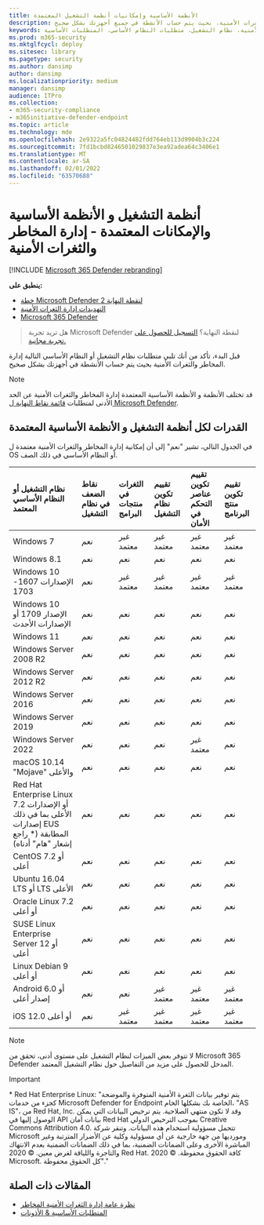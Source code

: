 ```yaml
---
title: الأنظمة الأساسية وإمكانيات أنظمة التشغيل المعتمدة
description: تأكد من أنك تلبي متطلبات نظام التشغيل أو النظام الأساسي إدارة المخاطر والثغرات الأمنية، بحيث يتم حساب الأنشطة في جميع أجهزتك بشكل صحيح.
keywords: المخاطر & إدارة الثغرات الأمنية، إدارة المخاطر والثغرات الأمنية، نظام التشغيل، متطلبات النظام الأساسي، المتطلبات الأساسية، Microsoft Defender لنظام التشغيل المدعم ل Endpoint-tvm، Microsoft Defender ل Endpoint-tvm، أنظمة التشغيل المعتمدة، الأنظمة الأساسية المعتمدة، دعم linux، دعم mac
ms.prod: m365-security
ms.mktglfcycl: deploy
ms.sitesec: library
ms.pagetype: security
ms.author: dansimp
author: dansimp
ms.localizationpriority: medium
manager: dansimp
audience: ITPro
ms.collection:
- m365-security-compliance
- m365initiative-defender-endpoint
ms.topic: article
ms.technology: mde
ms.openlocfilehash: 2e9322a5fc04824482fdd764eb113d9904b3c224
ms.sourcegitcommit: 7fd1bcbd8246501029837e3ea92adea64c3406e1
ms.translationtype: MT
ms.contentlocale: ar-SA
ms.lasthandoff: 02/01/2022
ms.locfileid: "63570688"
---
```

# <a name="supported-operating-systems-platforms-and-capabilities---for-threat-and-vulnerability-management"></a>أنظمة التشغيل و الأنظمة الأساسية والإمكانات المعتمدة - إدارة المخاطر والثغرات الأمنية

[!INCLUDE [Microsoft 365 Defender rebranding](../../includes/microsoft-defender.md)]

**ينطبق على:**

- [خطة Microsoft Defender لنقطة النهاية 2](https://go.microsoft.com/fwlink/?linkid=2154037)
- [التهديدات إدارة الثغرات الأمنية](next-gen-threat-and-vuln-mgt.md)
- [Microsoft 365 Defender](https://go.microsoft.com/fwlink/?linkid=2118804)

> هل تريد تجربة Microsoft Defender لنقطة النهاية؟ [التسجيل للحصول على تجربة مجانية.](https://signup.microsoft.com/create-account/signup?products=7f379fee-c4f9-4278-b0a1-e4c8c2fcdf7e&ru=https://aka.ms/MDEp2OpenTrial?ocid=docs-wdatp-portaloverview-abovefoldlink)

قبل البدء، تأكد من أنك تلبي متطلبات نظام التشغيل أو النظام الأساسي التالية إدارة المخاطر والثغرات الأمنية بحيث يتم حساب الأنشطة في أجهزتك بشكل صحيح.

> [!NOTE]
> قد تختلف الأنظمة و الأنظمة الأساسية المعتمدة إدارة المخاطر والثغرات الأمنية عن الحد الأدنى لمتطلبات [قائمة نقاط النهاية ل Microsoft Defender](minimum-requirements.md).

## <a name="capabilities-per-supported-operating-systems-os-and-platforms"></a>القدرات لكل أنظمة التشغيل و الأنظمة الأساسية المعتمدة

في الجدول التالي، تشير "نعم" إلى أن إمكانية إدارة المخاطر والثغرات الأمنية معتمدة ل OS أو النظام الأساسي في ذلك الصف.

نظام التشغيل أو النظام الأساسي المعتمد|نقاط الضعف في نظام التشغيل|الثغرات في منتجات البرامج|تقييم تكوين نظام التشغيل|تقييم تكوين عناصر التحكم في الأمان|تقييم تكوين منتج البرنامج
:---|:---|:---|:---|:---|:---
Windows 7|نعم|غير معتمد|غير معتمد|غير معتمد|غير معتمد
Windows 8.1|نعم|نعم|نعم|نعم|نعم
Windows 10 الإصدارات 1607-1703|نعم|غير معتمد|غير معتمد|غير معتمد|غير معتمد
Windows 10 الإصدار 1709 أو الإصدارات الأحدث|نعم|نعم|نعم|نعم|نعم
Windows 11|نعم|نعم|نعم|نعم|نعم
Windows Server 2008 R2|نعم|نعم|نعم|نعم|نعم
Windows Server 2012 R2|نعم|نعم|نعم|نعم|نعم
Windows Server 2016‏|نعم|نعم|نعم|نعم|نعم
Windows Server 2019|نعم|نعم|نعم|نعم|نعم
Windows Server 2022|نعم|نعم|نعم|غير معتمد|نعم
macOS 10.14 "Mojave" والأعلى|نعم|نعم|نعم|نعم|نعم 
Red Hat Enterprise Linux 7.2 أو الإصدارات الأعلى بما في ذلك إصدارات EUS المطابقة (\* راجع إشعار "هام" أدناه)|نعم|نعم|نعم|نعم|نعم
CentOS 7.2 أو أعلى|نعم|نعم|نعم|نعم|نعم
Ubuntu 16.04 LTS أو LTS الأعلى|نعم|نعم|نعم|نعم|نعم
Oracle Linux 7.2 أو أعلى|نعم|نعم|نعم|نعم|نعم
SUSE Linux Enterprise Server 12 أو أعلى|نعم|نعم|نعم|نعم|نعم
Linux Debian 9 أو أعلى|نعم|نعم|نعم|نعم|نعم
Android 6.0 أو إصدار أعلى|نعم|نعم|غير معتمد|غير معتمد|غير معتمد
iOS 12.0 أو أعلى|نعم|غير معتمد|غير معتمد|غير معتمد|غير معتمد

> [!NOTE]
> لا تتوفر بعض الميزات لنظام التشغيل على مستوى أدنى، تحقق من Microsoft 365 Defender المدخل للحصول على مزيد من التفاصيل حول نظام التشغيل المعتمد.

> [!IMPORTANT]
> \* Red Hat Enterprise Linux: "يتم توفير بيانات الثغرة الأمنية المتوفرة والموضحة كجزء من خدمات Microsoft Defender for Endpoint الخاصة بك بشكلها الخام، "AS IS"، من Red Hat, Inc. وقد لا تكون منتهي الصلاحية. يتم ترخيص البيانات التي يمكن الوصول إليها في API بيانات أمان Red Hat بموجب الترخيص الدولي Creative Commons Attribution 4.0. تتحمل مسؤولية استخدام هذه البيانات. وتنقر شركة Microsoft ومورديها من جهة خارجية عن أي مسؤولية وكلية عن الأضرار المترتبة وغير المباشرة الأخرى وعلى الضمانات الضمنية، بما في ذلك الضمانات الضمنية بعدم الانتهاك والتاجرة واللياقة لغرض معين. © 2020 Red Hat. كافة الحقوق محفوظة. © 2020 Microsoft. كل الحقوق محفوظة"."

## <a name="related-articles"></a>المقالات ذات الصلة

- [نظرة عامة إدارة الثغرات الأمنية المخاطر](next-gen-threat-and-vuln-mgt.md)
- [المتطلبات الأساسية & الأذونات](tvm-prerequisites.md)
